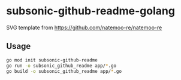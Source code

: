 # subsonic-github-readme-golang

SVG template from <https://github.com/natemoo-re/natemoo-re>

## Usage

```bash
go mod init subsonic-github-readme
go run -o subsonic_github_readme app/*.go
go build -o subsonic_github_readme app/*.go
```

